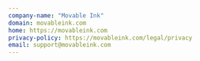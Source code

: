 ```yaml
---
company-name: "Movable Ink"
domain: movableink.com
home: https://movableink.com
privacy-policy: https://movableink.com/legal/privacy
email: support@movableink.com
---
```




